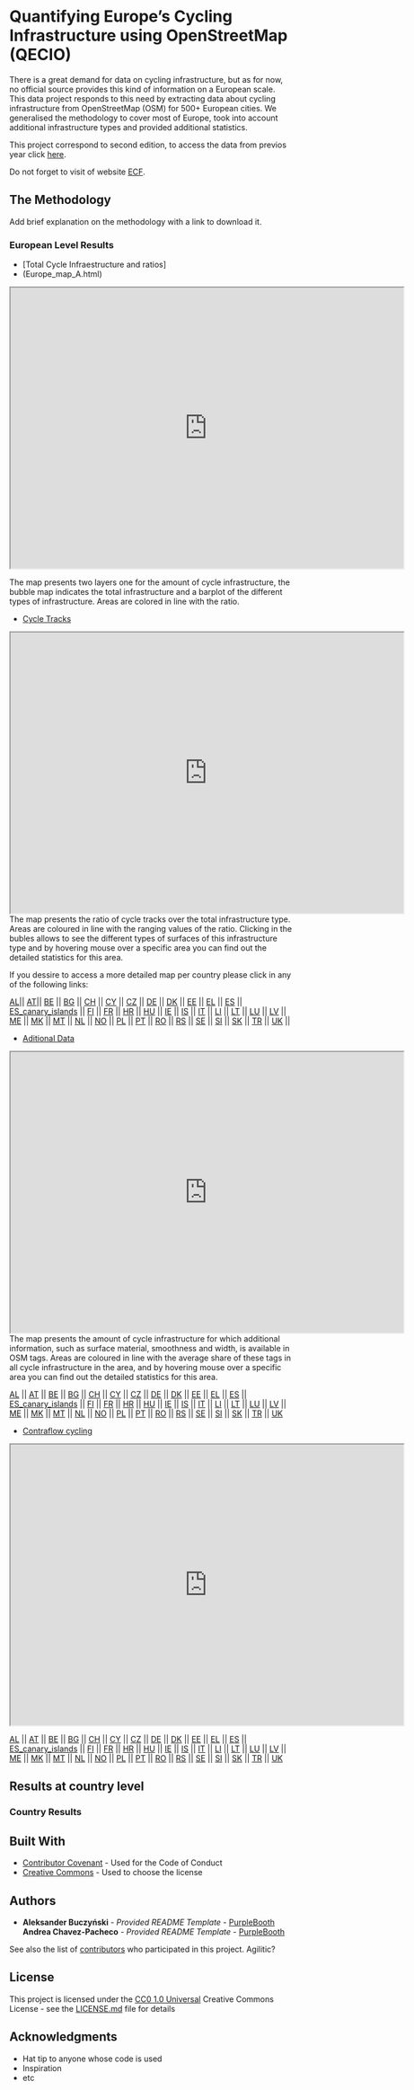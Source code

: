 # Quantifying Europe’s Cycling Infrastructure using OpenStreetMap (QECIO) 

There is a great demand for data on cycling infrastructure, but as for now, no official source provides this kind of information on a European scale. This data project responds to this need by extracting data about cycling infrastructure from OpenStreetMap (OSM) for 500+ European cities. We generalised the methodology to cover most of Europe, took into account additional infrastructure types and provided additional statistics.

This project correspond to second edition, to access the data from previos year click [here](https://datastudio.google.com/u/0/reporting/81d2904d-7db5-4ed5-98e0-85af75b46577/page/p_qsvwe0yluc).

Do not forget to visit of website
[ECF](https://ecf.com/). 

## The Methodology

Add brief explanation on the methodology with a link to download it. 

### European Level Results

- [Total Cycle Infraestructure and ratios]
- (Europe_map_A.html)
<iframe src="https://ajchavez94.github.io/Europe_level/Europe_map_A.html" height="500" width="700" name="iframe_a" title="Iframe Example"></iframe>

The map presents two layers one for the amount of cycle infrastructure, the bubble map indicates the total infrastructure and a barplot of the different types of infrastructure. Areas are colored in line with the ratio. 

- [Cycle Tracks](Europe_map_B.html)
<iframe src="https://ajchavez94.github.io/Europe_level/Europe_map_B.html" height="500" width="700" name="iframe_a" title="Iframe Example"></iframe>
The map presents the ratio of cycle tracks over the total infrastructure type. Areas are coloured in line with the ranging values of the ratio. Clicking in the bubles allows to see the different types of surfaces of this infrastructure type and by hovering mouse over a specific area you can find out the detailed statistics for this area.

If you dessire to access a more detailed map per country please click in any of the following links:

[AL](https://ajchavez94.github.io/Countries/AL_map_B.html)|| 
[AT](https://ajchavez94.github.io/Countries/AT_map_B.html)||
[BE](https://ajchavez94.github.io/Countries/BE_map_B.html)
 ||
[BG](https://ajchavez94.github.io/Countries/BG_map_B.html)
 ||
[CH](https://ajchavez94.github.io/Countries/CH_map_B.html)
 ||
[CY](https://ajchavez94.github.io/Countries/CY_map_B.html)
 ||
[CZ](https://ajchavez94.github.io/Countries/CZ_map_B.html)
 ||
[DE](https://ajchavez94.github.io/Countries/DE_map_B.html)
 ||
[DK](https://ajchavez94.github.io/Countries/DK_map_B.html)
 ||
[EE](https://ajchavez94.github.io/Countries/EE_map_B.html)
 ||
[EL](https://ajchavez94.github.io/Countries/EL_map_B.html)
 ||
[ES](https://ajchavez94.github.io/Countries/ES_map_B.html)
 ||
[ES_canary_islands](https://ajchavez94.github.io/Countries/ES_canary_islands_map_B.html)
 ||
[FI](https://ajchavez94.github.io/Countries/FI_map_B.html)
 ||
[FR](https://ajchavez94.github.io/Countries/FR_map_B.html)
 ||
[HR](https://ajchavez94.github.io/Countries/HR_map_B.html)
 ||
[HU](https://ajchavez94.github.io/Countries/HU_map_B.html)
 ||
[IE](https://ajchavez94.github.io/Countries/IE_map_B.html)
 ||
[IS](https://ajchavez94.github.io/Countries/IS_map_B.html)
 ||
[IT](https://ajchavez94.github.io/Countries/IT_map_B.html)
 ||
[LI](https://ajchavez94.github.io/Countries/LI_map_B.html)
 ||
[LT](https://ajchavez94.github.io/Countries/LT_map_B.html)
 ||
[LU](https://ajchavez94.github.io/Countries/LU_map_B.html)
 ||
[LV](https://ajchavez94.github.io/Countries/LV_map_B.html)
 ||
[ME](https://ajchavez94.github.io/Countries/ME_map_B.html)
 ||
[MK](https://ajchavez94.github.io/Countries/MK_map_B.html)
 ||
[MT](https://ajchavez94.github.io/Countries/MT_map_B.html)
 ||
[NL](https://ajchavez94.github.io/Countries/NL_map_B.html)
 ||
[NO](https://ajchavez94.github.io/Countries/NO_map_B.html)
 ||
[PL](https://ajchavez94.github.io/Countries/PL_map_B.html)
 ||
[PT](https://ajchavez94.github.io/Countries/PT_map_B.html)
 ||
[RO](https://ajchavez94.github.io/Countries/RO_map_B.html)
 || 
[RS](https://ajchavez94.github.io/Countries/RS_map_B.html)
 ||
[SE](https://ajchavez94.github.io/Countries/SE_map_B.html)
 ||
[SI](https://ajchavez94.github.io/Countries/SI_map_B.html)
 ||
[SK](https://ajchavez94.github.io/Countries/SK_map_B.html)
 ||
[TR](https://ajchavez94.github.io/Countries/TR_map_B.html)
 ||
[UK](https://ajchavez94.github.io/Countries/UK_map_B.html)
 ||

- [Aditional Data](Europe_map_C.html)
<iframe src="https://ajchavez94.github.io/Europe_level/Europe_map_C.html" height="500" width="700" name="iframe_a" title="Iframe Example"></iframe>
The map presents the amount of cycle infrastructure for which additional information, such as surface material, smoothness and width, is available in OSM tags. Areas are coloured in line with the average share of these tags in all cycle infrastructure in the area, and by hovering mouse over a specific area you can find out the detailed statistics for this area.

[AL](https://ajchavez94.github.io/Countries/AL_map_C.html)
 || 
[AT](https://ajchavez94.github.io/Countries/AT_map_C.html)
 ||
[BE](https://ajchavez94.github.io/Countries/BE_map_C.html)
 ||
[BG](https://ajchavez94.github.io/Countries/BG_map_C.html)
 ||
[CH](https://ajchavez94.github.io/Countries/CH_map_C.html)
 ||
[CY](https://ajchavez94.github.io/Countries/CY_map_C.html)
 ||
[CZ](https://ajchavez94.github.io/Countries/CZ_map_C.html)
 ||
[DE](https://ajchavez94.github.io/Countries/DE_map_C.html)
 ||
[DK](https://ajchavez94.github.io/Countries/DK_map_C.html)
 ||
[EE](https://ajchavez94.github.io/Countries/EE_map_C.html)
 ||
[EL](https://ajchavez94.github.io/Countries/EL_map_C.html)
 ||
[ES](https://ajchavez94.github.io/Countries/ES_map_C.html)
 ||
[ES_canary_islands](https://ajchavez94.github.io/Countries/ES_canary_islands_map_C.html)
 ||
[FI](https://ajchavez94.github.io/Countries/FI_map_C.html)
 ||
[FR](https://ajchavez94.github.io/Countries/FR_map_C.html)
 ||
[HR](https://ajchavez94.github.io/Countries/HR_map_C.html)
 ||
[HU](https://ajchavez94.github.io/Countries/HU_map_C.html)
 ||
[IE](https://ajchavez94.github.io/Countries/IE_map_C.html)
 ||
[IS](https://ajchavez94.github.io/Countries/IS_map_C.html)
 ||
[IT](https://ajchavez94.github.io/Countries/IT_map_C.html)
 ||
[LI](https://ajchavez94.github.io/Countries/LI_map_C.html)
 ||
[LT](https://ajchavez94.github.io/Countries/LT_map_C.html)
 ||
[LU](https://ajchavez94.github.io/Countries/LU_map_C.html)
 ||
[LV](https://ajchavez94.github.io/Countries/LV_map_C.html)
 ||
[ME](https://ajchavez94.github.io/Countries/ME_map_C.html)
 ||
[MK](https://ajchavez94.github.io/Countries/MK_map_C.html)
 ||
[MT](https://ajchavez94.github.io/Countries/MT_map_C.html)
 ||
[NL](https://ajchavez94.github.io/Countries/NL_map_C.html)
 ||
[NO](https://ajchavez94.github.io/Countries/NO_map_C.html)
 ||
[PL](https://ajchavez94.github.io/Countries/PL_map_C.html)
 ||
[PT](https://ajchavez94.github.io/Countries/PT_map_C.html)
 ||
[RO](https://ajchavez94.github.io/Countries/RO_map_C.html)
 ||
[RS](https://ajchavez94.github.io/Countries/RS_map_C.html)
 ||
[SE](https://ajchavez94.github.io/Countries/SE_map_C.html)
 ||
[SI](https://ajchavez94.github.io/Countries/SI_map_C.html)
 ||
[SK](https://ajchavez94.github.io/Countries/SK_map_C.html)
 ||
[TR](https://ajchavez94.github.io/Countries/TR_map_C.html)
 ||
[UK](https://ajchavez94.github.io/Countries/UK_map_C.html)

- [Contraflow cycling](Europe_map_D.html)
<iframe src="https://ajchavez94.github.io/Europe_level/Europe_map_D.html" height="500" width="700" name="iframe_a" title="Iframe Example"></iframe>

[AL](https://ajchavez94.github.io/Countries/AL_map_D.html)
 || 
[AT](https://ajchavez94.github.io/Countries/AT_map_D.html)
 ||
[BE](https://ajchavez94.github.io/Countries/BE_map_D.html)
 ||
[BG](https://ajchavez94.github.io/Countries/BG_map_D.html)
 ||
[CH](https://ajchavez94.github.io/Countries/CH_map_D.html)
 ||
[CY](https://ajchavez94.github.io/Countries/CY_map_D.html)
 ||
[CZ](https://ajchavez94.github.io/Countries/CZ_map_D.html)
 ||
[DE](https://ajchavez94.github.io/Countries/DE_map_D.html)
 ||
[DK](https://ajchavez94.github.io/Countries/DK_map_D.html)
 ||
[EE](https://ajchavez94.github.io/Countries/EE_map_D.html)
 ||
[EL](https://ajchavez94.github.io/Countries/EL_map_D.html)
 ||
[ES](https://ajchavez94.github.io/Countries/ES_map_D.html)
 ||
[ES_canary_islands](https://ajchavez94.github.io/Countries/ES_canary_islands_map_D.html)
 ||
[FI](https://ajchavez94.github.io/Countries/FI_map_D.html)
 ||
[FR](https://ajchavez94.github.io/Countries/FR_map_D.html)
 ||
[HR](https://ajchavez94.github.io/Countries/HR_map_D.html)
 ||
[HU](https://ajchavez94.github.io/Countries/HU_map_D.html)
 ||
[IE](https://ajchavez94.github.io/Countries/IE_map_D.html)
 ||
[IS](https://ajchavez94.github.io/Countries/IS_map_D.html)
 ||
[IT](https://ajchavez94.github.io/Countries/IT_map_D.html)
 ||
[LI](https://ajchavez94.github.io/Countries/LI_map_D.html)
 ||
[LT](https://ajchavez94.github.io/Countries/LT_map_D.html)
 ||
[LU](https://ajchavez94.github.io/Countries/LU_map_D.html)
 ||
[LV](https://ajchavez94.github.io/Countries/LV_map_D.html)
 ||
[ME](https://ajchavez94.github.io/Countries/ME_map_D.html)
 ||
[MK](https://ajchavez94.github.io/Countries/MK_map_D.html)
 ||
[MT](https://ajchavez94.github.io/Countries/MT_map_D.html)
 ||
[NL](https://ajchavez94.github.io/Countries/NL_map_D.html)
 ||
[NO](https://ajchavez94.github.io/Countries/NO_map_D.html)
 ||
[PL](https://ajchavez94.github.io/Countries/PL_map_D.html)
 ||
[PT](https://ajchavez94.github.io/Countries/PT_map_D.html)
 ||
[RO](https://ajchavez94.github.io/Countries/RO_map_D.html)
 ||
[RS](https://ajchavez94.github.io/Countries/RS_map_D.html)
 ||
[SE](https://ajchavez94.github.io/Countries/SE_map_D.html)
 ||
[SI](https://ajchavez94.github.io/Countries/SI_map_D.html)
 ||
[SK](https://ajchavez94.github.io/Countries/SK_map_D.html)
 ||
[TR](https://ajchavez94.github.io/Countries/TR_map_D.html)
 ||
[UK](https://ajchavez94.github.io/Countries/UK_map_D.html)


## Results at country level

### Country Results


## Built With

  - [Contributor Covenant](https://www.contributor-covenant.org/) - Used
    for the Code of Conduct
  - [Creative Commons](https://creativecommons.org/) - Used to choose
    the license

## Authors

  - **Aleksander Buczyński** - *Provided README Template* -
    [PurpleBooth](https://github.com/PurpleBooth)
    **Andrea Chavez-Pacheco** - *Provided README Template* -
    [PurpleBooth](https://github.com/PurpleBooth)

See also the list of
[contributors](https://github.com/PurpleBooth/a-good-readme-template/contributors)
who participated in this project. Agilitic?

## License

This project is licensed under the [CC0 1.0 Universal](LICENSE.md)
Creative Commons License - see the [LICENSE.md](LICENSE.md) file for
details

## Acknowledgments

  - Hat tip to anyone whose code is used
  - Inspiration
  - etc

